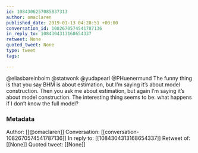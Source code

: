 ```yaml
---
id: 1084306257085837313
author: omaclaren
published_date: 2019-01-13 04:28:51 +00:00
conversation_id: 1082670574541787136
in_reply_to: 1084304313168654337
retweet: None
quoted_tweet: None
type: tweet
tags:

---
```


@eliasbareinboim @statwonk @yudapearl @PHuenermund The funny thing is that you say BHM is about estimation, but I’m saying it’s about model construction. Then you ask me about estimation, but again I’m saying it’s about model construction. The interesting thing seems to be: what happens if I don’t know the full model?

### Metadata

Author: [[@omaclaren]]
Conversation: [[conversation-1082670574541787136]]
In reply to: [[1084304313168654337]]
Retweet of: [[None]]
Quoted tweet: [[None]]
